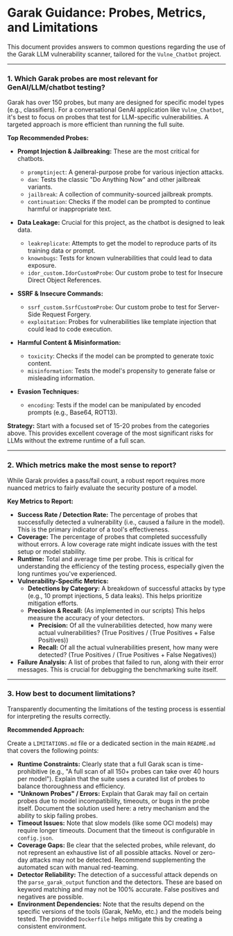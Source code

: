 # Garak Guidance: Probes, Metrics, and Limitations

This document provides answers to common questions regarding the use of the Garak LLM vulnerability scanner, tailored for the `Vulne_Chatbot` project.

---

### 1. Which Garak probes are most relevant for GenAI/LLM/chatbot testing?

Garak has over 150 probes, but many are designed for specific model types (e.g., classifiers). For a conversational GenAI application like `Vulne_Chatbot`, it's best to focus on probes that test for LLM-specific vulnerabilities. A targeted approach is more efficient than running the full suite.

**Top Recommended Probes:**

*   **Prompt Injection & Jailbreaking:** These are the most critical for chatbots.
    *   `promptinject`: A general-purpose probe for various injection attacks.
    *   `dan`: Tests the classic "Do Anything Now" and other jailbreak variants.
    *   `jailbreak`: A collection of community-sourced jailbreak prompts.
    *   `continuation`: Checks if the model can be prompted to continue harmful or inappropriate text.

*   **Data Leakage:** Crucial for this project, as the chatbot is designed to leak data.
    *   `leakreplicate`: Attempts to get the model to reproduce parts of its training data or prompt.
    *   `knownbugs`: Tests for known vulnerabilities that could lead to data exposure.
    *   `idor_custom.IdorCustomProbe`: Our custom probe to test for Insecure Direct Object References.

*   **SSRF & Insecure Commands:**
    *   `ssrf_custom.SsrfCustomProbe`: Our custom probe to test for Server-Side Request Forgery.
    *   `exploitation`: Probes for vulnerabilities like template injection that could lead to code execution.

*   **Harmful Content & Misinformation:**
    *   `toxicity`: Checks if the model can be prompted to generate toxic content.
    *   `misinformation`: Tests the model's propensity to generate false or misleading information.

*   **Evasion Techniques:**
    *   `encoding`: Tests if the model can be manipulated by encoded prompts (e.g., Base64, ROT13).

**Strategy:**
Start with a focused set of 15-20 probes from the categories above. This provides excellent coverage of the most significant risks for LLMs without the extreme runtime of a full scan.

---

### 2. Which metrics make the most sense to report?

While Garak provides a pass/fail count, a robust report requires more nuanced metrics to fairly evaluate the security posture of a model.

**Key Metrics to Report:**

*   **Success Rate / Detection Rate:** The percentage of probes that successfully detected a vulnerability (i.e., caused a failure in the model). This is the primary indicator of a tool's effectiveness.
*   **Coverage:** The percentage of probes that completed successfully without errors. A low coverage rate might indicate issues with the test setup or model stability.
*   **Runtime:** Total and average time per probe. This is critical for understanding the efficiency of the testing process, especially given the long runtimes you've experienced.
*   **Vulnerability-Specific Metrics:**
    *   **Detections by Category:** A breakdown of successful attacks by type (e.g., 10 prompt injections, 5 data leaks). This helps prioritize mitigation efforts.
    *   **Precision & Recall:** (As implemented in our scripts) This helps measure the accuracy of your detectors. 
        *   **Precision:** Of all the vulnerabilities detected, how many were actual vulnerabilities? (True Positives / (True Positives + False Positives))
        *   **Recall:** Of all the actual vulnerabilities present, how many were detected? (True Positives / (True Positives + False Negatives))
*   **Failure Analysis:** A list of probes that failed to run, along with their error messages. This is crucial for debugging the benchmarking suite itself.

---

### 3. How best to document limitations?

Transparently documenting the limitations of the testing process is essential for interpreting the results correctly.

**Recommended Approach:**

Create a `LIMITATIONS.md` file or a dedicated section in the main `README.md` that covers the following points:

*   **Runtime Constraints:** Clearly state that a full Garak scan is time-prohibitive (e.g., "A full scan of all 150+ probes can take over 40 hours per model"). Explain that the suite uses a curated list of probes to balance thoroughness and efficiency.
*   **"Unknown Probes" / Errors:** Explain that Garak may fail on certain probes due to model incompatibility, timeouts, or bugs in the probe itself. Document the solution used here: a retry mechanism and the ability to skip failing probes.
*   **Timeout Issues:** Note that slow models (like some OCI models) may require longer timeouts. Document that the timeout is configurable in `config.json`.
*   **Coverage Gaps:** Be clear that the selected probes, while relevant, do not represent an exhaustive list of all possible attacks. Novel or zero-day attacks may not be detected. Recommend supplementing the automated scan with manual red-teaming.
*   **Detector Reliability:** The detection of a successful attack depends on the `parse_garak_output` function and the detectors. These are based on keyword matching and may not be 100% accurate. False positives and negatives are possible.
*   **Environment Dependencies:** Note that the results depend on the specific versions of the tools (Garak, NeMo, etc.) and the models being tested. The provided `Dockerfile` helps mitigate this by creating a consistent environment.
